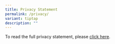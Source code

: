 ```yaml
---
title: Privacy Statement
permalink: /privacy/
variant: tiptap
description: ""
---
```

<p>To read the full privacy statement, please <a href="https://www.singpass.gov.sg/home/ui/privacy-statement" rel="noopener noreferrer nofollow" target="_blank">click here</a>.</p>
<p></p>